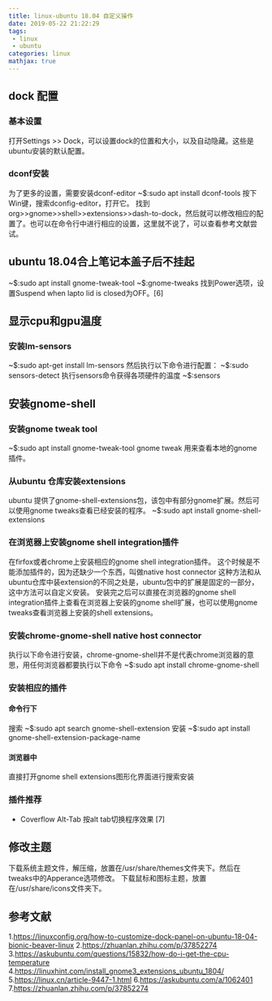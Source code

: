 ```yaml
---
title: linux-ubuntu 18.04 自定义操作
date: 2019-05-22 21:22:29
tags:
 - linux
 - ubuntu 
categories: linux
mathjax: true
---
```


## dock 配置
### 基本设置
打开Settings >> Dock，可以设置dock的位置和大小，以及自动隐藏。这些是ubuntu安装的默认配置。

### dconf安装
为了更多的设置，需要安装dconf-editor
~\$:sudo apt install dconf-tools
按下Win键，搜索dconfig-editor，打开它。
找到org>>gnome>>shell>>extensions>>dash-to-dock，然后就可以修改相应的配置了。也可以在命令行中进行相应的设置，这里就不说了，可以查看参考文献尝试。

## ubuntu 18.04合上笔记本盖子后不挂起
~\$:sudo apt install gnome-tweak-tool
~\$:gnome-tweaks
找到Power选项，设置Suspend when lapto lid is closed为OFF。[6]

## 显示cpu和gpu温度
### 安装lm-sensors
~\$:sudo apt-get install lm-sensors 
然后执行以下命令进行配置：
~\$:sudo sensors-detect
执行sensors命令获得各项硬件的温度
~\$:sensors

## 安装gnome-shell
### 安装gnome tweak tool
~\$:sudo apt install gnome-tweak-tool
gnome tweak 用来查看本地的gnome 插件。

### 从ubuntu 仓库安装extensions
ubuntu 提供了gnome-shell-extensions包，该包中有部分gnome扩展。然后可以使用gnome tweaks查看已经安装的程序。
~\$:sudo apt install gnome-shell-extensions

### 在浏览器上安装gnome shell integration插件
在firfox或者chrome上安装相应的gnome shell integration插件。
这个时候是不能添加插件的，因为还缺少一个东西，叫做native host connector
这种方法和从ubuntu仓库中装extension的不同之处是，ubuntu包中的扩展是固定的一部分，这中方法可以自定义安装。
安装完之后可以直接在浏览器的gnome shell integration插件上查看在浏览器上安装的gnome shell扩展，也可以使用gnome tweaks查看浏览器上安装的shell extensions。

### 安装chrome-gnome-shell native host connector
执行以下命令进行安装，chrome-gnome-shell并不是代表chrome浏览器的意思，用任何浏览器都要执行以下命令
~\$:sudo apt install chrome-gnome-shell

### 安装相应的插件
#### 命令行下
搜索
~\$:sudo apt search gnome-shell-extension
安装
~\$:sudo apt install gnome-shell-extension-package-name

#### 浏览器中
直接打开gnome shell extensions图形化界面进行搜索安装


### 插件推荐
- Coverflow Alt-Tab 按alt tab切换程序效果
[7]


## 修改主题
下载系统主题文件，解压缩，放置在/usr/share/themes文件夹下。然后在tweaks中的Apperance选项修改。
下载鼠标和图标主题，放置在/usr/share/icons文件夹下。

## 参考文献
1.https://linuxconfig.org/how-to-customize-dock-panel-on-ubuntu-18-04-bionic-beaver-linux
2.https://zhuanlan.zhihu.com/p/37852274
3.https://askubuntu.com/questions/15832/how-do-i-get-the-cpu-temperature
4.https://linuxhint.com/install_gnome3_extensions_ubuntu_1804/
5.https://linux.cn/article-9447-1.html
6.https://askubuntu.com/a/1062401
7.https://zhuanlan.zhihu.com/p/37852274
